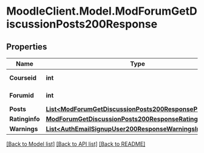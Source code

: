 # MoodleClient.Model.ModForumGetDiscussionPosts200Response

## Properties

Name | Type | Description | Notes
------------ | ------------- | ------------- | -------------
**Courseid** | **int** | The forum course id | [default to null]
**Forumid** | **int** | The forum id | [default to null]
**Posts** | [**List&lt;ModForumGetDiscussionPosts200ResponsePostsInner&gt;**](ModForumGetDiscussionPosts200ResponsePostsInner.md) |  | 
**Ratinginfo** | [**ModForumGetDiscussionPosts200ResponseRatinginfo**](ModForumGetDiscussionPosts200ResponseRatinginfo.md) |  | [optional] 
**Warnings** | [**List&lt;AuthEmailSignupUser200ResponseWarningsInner&gt;**](AuthEmailSignupUser200ResponseWarningsInner.md) |  | [optional] 

[[Back to Model list]](../README.md#documentation-for-models) [[Back to API list]](../README.md#documentation-for-api-endpoints) [[Back to README]](../README.md)

